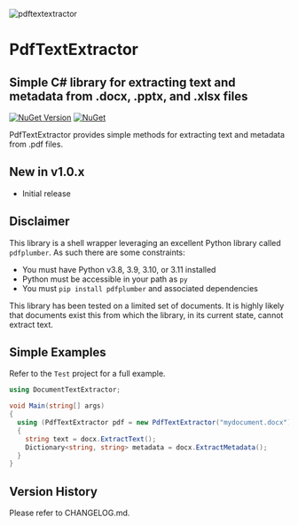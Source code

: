 ﻿![pdftextextractor](https://raw.githubusercontent.com/jchristn/PdfTextExtractor/main/assets/logo.ico)

# PdfTextExtractor

## Simple C# library for extracting text and metadata from .docx, .pptx, and .xlsx files

[![NuGet Version](https://img.shields.io/nuget/v/PdfTextExtractor.svg?style=flat)](https://www.nuget.org/packages/PdfTextExtractor/) [![NuGet](https://img.shields.io/nuget/dt/PdfTextExtractor.svg)](https://www.nuget.org/packages/PdfTextExtractor)    

PdfTextExtractor provides simple methods for extracting text and metadata from .pdf files.

## New in v1.0.x

- Initial release

## Disclaimer

This library is a shell wrapper leveraging an excellent Python library called ```pdfplumber```.  As such there are some constraints:

- You must have Python v3.8, 3.9, 3.10, or 3.11 installed
- Python must be accessible in your path as ```py```
- You must ```pip install pdfplumber``` and associated dependencies

This library has been tested on a limited set of documents.  It is highly likely that documents exist this from which the library, in its current state, cannot extract text.

## Simple Examples

Refer to the ```Test``` project for a full example.

```csharp
using DocumentTextExtractor;

void Main(string[] args)
{
  using (PdfTextExtractor pdf = new PdfTextExtractor("mydocument.docx"))
  {
    string text = docx.ExtractText();
    Dictionary<string, string> metadata = docx.ExtractMetadata();
  }
}
```

## Version History

Please refer to CHANGELOG.md.
